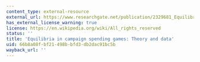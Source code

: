 ```yaml
---
content_type: external-resource
external_url: https://www.researchgate.net/publication/2329681_Equilibria_In_Campaign_Spending_Games_Theory_And_Data
has_external_license_warning: true
license: https://en.wikipedia.org/wiki/All_rights_reserved
status: ''
title: 'Equilibria in campaign spending games: Theory and data'
uid: 66b8a08f-bf21-498b-bfd3-db2dac91bc5b
wayback_url: ''
---
```

